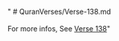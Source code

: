 " # QuranVerses/Verse-138.md <br><br>For more infos, See [Verse 138](https://www.quranbookk.com/quran/search?q=138)"